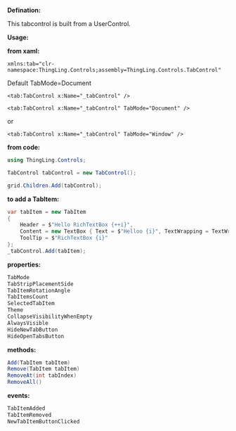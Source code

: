 **Defination:**

This tabcontrol is built from a UserControl.

**Usage:**

**from xaml:**
```xaml
xmlns:tab="clr-namespace:ThingLing.Controls;assembly=ThingLing.Controls.TabControl"
```
Default TabMode=Document
```xaml
<tab:TabControl x:Name="_tabControl" />
```
```xaml
<tab:TabControl x:Name="_tabControl" TabMode="Document" />
```
or
```xaml
<tab:TabControl x:Name="_tabControl" TabMode="Window" />
```
**from code:**
```C#
using ThingLing.Controls;

TabControl tabControl = new TabControl();

grid.Children.Add(tabControl);
```

**to add a TabItem:**

```C#
var tabItem = new TabItem
{
    Header = $"Hello RichTextBox {++i}",
    Content = new TextBox { Text = $"Helloo {i}", TextWrapping = TextWrapping.Wrap },
    ToolTip = $"RichTextBox {i}"
};
_tabControl.Add(tabItem);
```

**properties:**

```C#
TabMode
TabStripPlacementSide
TabItemRotationAngle
TabItemsCount
SelectedTabItem
Theme
CollapseVisibilityWhenEmpty
AlwaysVisible
HideNewTabButton
HideOpenTabsButton
```
**methods:**

```C#
Add(TabItem tabItem)
Remove(TabItem tabItem)
RemoveAt(int tabIndex)
RemoveAll()
```

**events:**

```C#
TabItemAdded
TabItemRemoved
NewTabItemButtonClicked
```